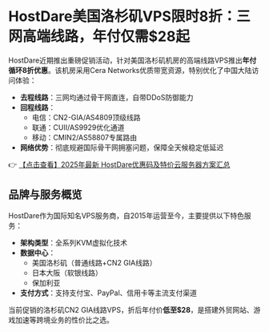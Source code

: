 # HostDare美国洛杉矶VPS限时8折：三网高端线路，年付仅需$28起

HostDare近期推出重磅促销活动，针对美国洛杉矶机房的高端线路VPS推出**年付循环8折优惠**。该机房采用Cera Networks优质带宽资源，特别优化了中国大陆访问体验：

- **去程线路**：三网均通过骨干网直连，自带DDoS防御能力
- **回程线路**：
  - 电信：CN2-GIA/AS4809顶级线路
  - 联通：CUII/AS9929优化通道
  - 移动：CMIN2/AS58807专属路由
- **网络优势**：彻底规避国际骨干网拥塞问题，保障全天候稳定低延迟

👉 [【点击查看】2025年最新 HostDare优惠码及特价云服务器方案汇总](https://bit.ly/hostdare)

## 品牌与服务概览

HostDare作为国际知名VPS服务商，自2015年运营至今，主要提供以下特色服务：

- **架构类型**：全系列KVM虚拟化技术
- **数据中心**：
  - 美国洛杉矶（普通线路+CN2 GIA线路）
  - 日本大阪（软银线路）
  - 保加利亚
- **支付方式**：支持支付宝、PayPal、信用卡等主流支付渠道

当前促销的洛杉矶CN2 GIA线路VPS，折后年付价**低至$28**，是搭建外贸网站、游戏加速等跨境业务的性价比之选。